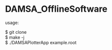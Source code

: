 ﻿# DAMSA_OfflineSoftware
  
usage:  
  
$ git clone <git address>  
$ make -j<your available cpu threads>  
$ ./DAMSAPlotterApp example.root  

